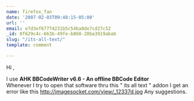 ```yaml
---
name: firefox_fan
date: '2007-02-03T09:48:15-05:00'
url: ''
email: e7d3ef67774231b5c54ba8de7cd27c52
_id: 0f629c4c-663b-49fe-b860-20ba3919abab
slug: "/its-all-text/"
template: comment

---
```


Hi ,

I use  <b>AHK BBCodeWriter v6.6 - An offline BBCode Editor </b>  
Whenever I try to open that software thru this " its all text " addon I get an error like this
 http://imagesocket.com/view/_12337d.jpg 
Any suggestions.

